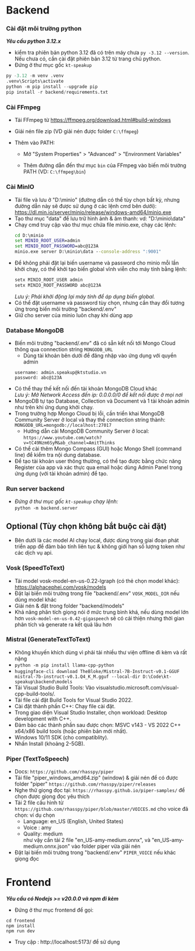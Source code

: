 # Backend

### Cài đặt môi trường python

**_Yêu cầu python 3.12.x_**

- kiểm tra phiên bản python 3.12 đã có trên máy chưa `py -3.12 --version`. Nếu chưa có, cần cài đặt phiên bản 3.12 từ trang chủ python.
- Đứng ở thư mục gốc `kt-speakup`

```python
py -3.12 -m venv .venv
.venv\Scripts\activate
python -m pip install --upgrade pip
pip install -r backend/requirements.txt
```

### Cài FFmpeg

- Tải FFmpeg từ https://ffmpeg.org/download.html#build-windows
- Giải nén file zip (VD giải nén được folder `C:\ffmpeg`)
- Thêm vào PATH:

  - Mở "System Properties" > "Advanced" > "Environment Variables"

  - Thêm đường dẫn đến thư mục `bin` của FFmpeg vào biến môi trường PATH (VD: `C:\ffmpeg\bin`)

### Cài MinIO

- Tải file và lưu ở "D:\minio" (đường dẫn có thể tùy chọn bất kỳ, nhưng đường dẫn này sẽ được sử dụng ở các lệnh cmd bên dưới):\
  https://dl.min.io/server/minio/release/windows-amd64/minio.exe
- Tạo thư mục "data" để lưu trữ hình ảnh & âm thanh: vd: "D:\minio\data"
- Chạy cmd truy cập vào thư mục chứa file minio.exe, chạy các lệnh:
  ```cmd
  cd D:\minio
  set MINIO_ROOT_USER=admin
  set MINIO_ROOT_PASSWORD=abc@123A
  minio.exe server D:\minio\data --console-address ":9001"
  ```
- Để không phải đặt lại biến username và password cho minio mỗi lần khởi chạy, có thể khởi tạo biến global vĩnh viễn cho máy tính bằng lệnh:
  ```cmd
  setx MINIO_ROOT_USER admin
  setx MINIO_ROOT_PASSWORD abc@123A
  ```
  _Lưu ý: Phải khởi động lại máy tính để áp dụng biến global._
- Có thể đặt username và password tùy chọn, nhưng cần thay đổi tương ứng trong biến môi trường "backend/.env"
- Giữ cho server của minio luôn chạy khi dùng app

### Database MongoDB

- Biến môi trường "backend/.env" đã có sẵn kết nối tới Mongo Cloud thông qua connection string `MONGODB_URL`
  - Dùng tài khoản bên dưới để đăng nhập vào ứng dụng với quyền admin
  ```
  username: admin.speakup@ktstudio.vn
  password: abc@123A
  ```
- Có thể thay thế kết nối đến tài khoản MongoDB Cloud khác\
  _Lưu ý: Mở Network Access đến ip: 0.0.0.0/0 để kết nối được ở mọi nơi_
- MongoDB tự tạo Database, Collection và Document và 1 tài khoản admin như trên khi ứng dụng khởi chạy.
- Trong trường hợp Mongo Cloud bị lỗi, cần triển khai MongoDB Community Server ở local và thay thế connection string thành: `MONGODB_URL=mongodb://localhost:27017`
  - Hướng dẫn cài MongoDB Community Server ở local:\
    `https://www.youtube.com/watch?v=tC49Nzm6SyM&ab_channel=AmitThinks`
- Có thể cài thêm Mongo Compass (GUI) hoặc Mongo Shell (command line) để kiểm tra nội dung database.
- Để tạo tài khoản user thông thường, có thể tạo được bằng chức năng Register của app và xác thực qua email hoặc dùng Admin Panel trong ứng dụng (với tài khoản admin) để tạo.

### Run server backend

- _Đứng ở thư mục gốc `kt-speakup` chạy lệnh:_\
  `python -m backend.server`

## Optional (Tùy chọn không bắt buộc cài đặt)

- Bên dưới là các model AI chạy local, được dùng trong giai đoạn phát triển app để đảm bảo tính liên tục & không giới hạn số lượng token như các dịch vụ api.

### Vosk (SpeedToText)

- Tải model vosk-model-en-us-0.22-lgraph (có thẻ chọn model khác):\
  https://alphacephei.com/vosk/models
- Đặt lại biến môi trường trong file "backend/.env" `VOSK_MODEL_DIR` nếu dùng model khác
- Giải nén & đặt trong folder "backend/models"
- Khả năng phân tích giọng nói ở mức trung bình khá, nếu dùng model lớn hơn `vosk-model-en-us-0.42-gigaspeech` sẽ có cải thiện nhưng thời gian phân tích và generate ra kết quả lâu hơn

### Mistral (GenerateTextToText)

- Không khuyến khích dùng vì phải tải nhiều thư viện offline đi kèm và rất nặng
- `python -m pip install llama-cpp-python`
- `huggingface-cli download TheBloke/Mistral-7B-Instruct-v0.1-GGUF mistral-7b-instruct-v0.1.Q4_K_M.gguf --local-dir D:\Code\kt-speakup\backend\models`
- Tải Visual Studio Build Tools: Vào visualstudio.microsoft.com/visual-cpp-build-tools/.
- Tải file cài đặt Build Tools for Visual Studio 2022.
- Cài đặt thành phần C++: Chạy file cài đặt.
- Trong giao diện Visual Studio Installer, chọn workload: Desktop development with C++.
- Đảm bảo các thành phần sau được chọn: MSVC v143 - VS 2022 C++ x64/x86 build tools (hoặc phiên bản mới nhất).
- Windows 10/11 SDK (cho compatiblity).
- Nhấn Install (khoảng 2-5GB).

### Piper (TextToSpeech)

- Docs: `https://github.com/rhasspy/piper`
- Tải file "piper_windows_amd64.zip" (window) & giải nén để có được folder "piper" `https://github.com/rhasspy/piper/releases`
- Nghe thử giọng đọc tại: `https://rhasspy.github.io/piper-samples/` để chọn được giọng đọc yêu thích
- Tải 2 file cấu hình từ `https://github.com/rhasspy/piper/blob/master/VOICES.md` cho voice đã chọn: ví dụ chọn
  - Language: en_US (English, United States)
  - Voice : amy
  - Quality: medium\
    như vậy cần tải 2 file "en_US-amy-medium.onnx", và "en_US-amy-medium.onnx.json" vào folder piper vừa giải nén
- Đặt lại biến môi trường trong "backend/.env" `PIPER_VOICE` nếu khác giọng đọc

# Frontend

**_Yêu cầu có Nodejs >= v20.0.0 và npm đi kèm_**

- Đứng ở thư mục frontend để gọi:

```nodejs
cd frontend
npm install
npm run dev
```

- Truy cập : http://localhost:5173/ để sử dụng

